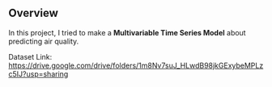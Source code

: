 ## Overview
In this project, I tried to make a **Multivariable Time Series Model** about predicting air quality. 





Dataset Link: https://drive.google.com/drive/folders/1m8Nv7suJ_HLwdB98jkGExybeMPLzc5IJ?usp=sharing


